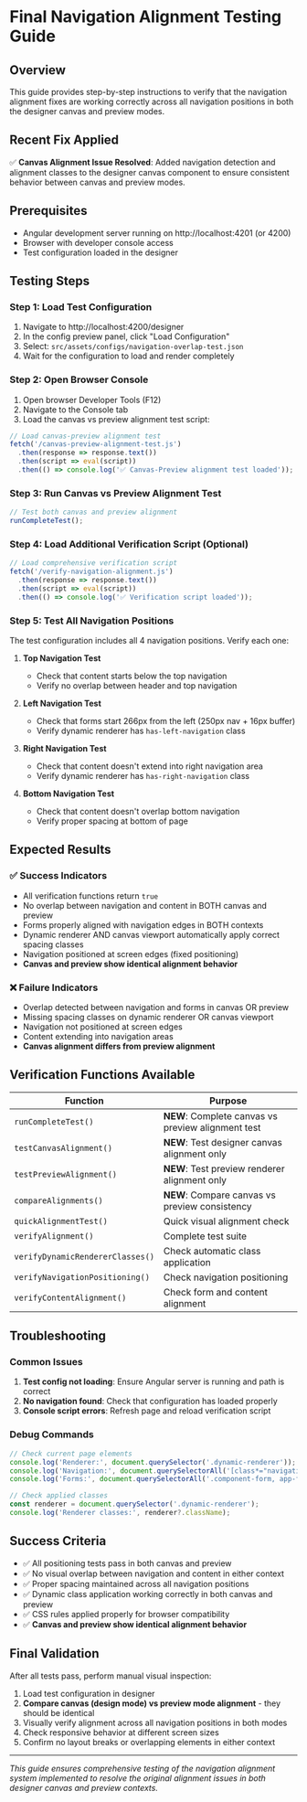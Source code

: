 # Final Navigation Alignment Testing Guide

## Overview
This guide provides step-by-step instructions to verify that the navigation alignment fixes are working correctly across all navigation positions in both the designer canvas and preview modes.

## Recent Fix Applied
✅ **Canvas Alignment Issue Resolved**: Added navigation detection and alignment classes to the designer canvas component to ensure consistent behavior between canvas and preview modes.

## Prerequisites
- Angular development server running on http://localhost:4201 (or 4200)
- Browser with developer console access
- Test configuration loaded in the designer

## Testing Steps

### Step 1: Load Test Configuration
1. Navigate to http://localhost:4200/designer
2. In the config preview panel, click "Load Configuration"
3. Select: `src/assets/configs/navigation-overlap-test.json`
4. Wait for the configuration to load and render completely

### Step 2: Open Browser Console
1. Open browser Developer Tools (F12)
2. Navigate to the Console tab
3. Load the canvas vs preview alignment test script:
```javascript
// Load canvas-preview alignment test
fetch('/canvas-preview-alignment-test.js')
  .then(response => response.text())
  .then(script => eval(script))
  .then(() => console.log('✅ Canvas-Preview alignment test loaded'));
```

### Step 3: Run Canvas vs Preview Alignment Test
```javascript
// Test both canvas and preview alignment
runCompleteTest();
```

### Step 4: Load Additional Verification Script (Optional)
```javascript
// Load comprehensive verification script
fetch('/verify-navigation-alignment.js')
  .then(response => response.text())
  .then(script => eval(script))
  .then(() => console.log('✅ Verification script loaded'));
```

### Step 5: Test All Navigation Positions
The test configuration includes all 4 navigation positions. Verify each one:

1. **Top Navigation Test**
   - Check that content starts below the top navigation
   - Verify no overlap between header and top navigation

2. **Left Navigation Test**
   - Check that forms start 266px from the left (250px nav + 16px buffer)
   - Verify dynamic renderer has `has-left-navigation` class

3. **Right Navigation Test**
   - Check that content doesn't extend into right navigation area
   - Verify dynamic renderer has `has-right-navigation` class

4. **Bottom Navigation Test**
   - Check that content doesn't overlap bottom navigation
   - Verify proper spacing at bottom of page

## Expected Results

### ✅ Success Indicators
- All verification functions return `true`
- No overlap between navigation and content in BOTH canvas and preview
- Forms properly aligned with navigation edges in BOTH contexts
- Dynamic renderer AND canvas viewport automatically apply correct spacing classes
- Navigation positioned at screen edges (fixed positioning)
- **Canvas and preview show identical alignment behavior**

### ❌ Failure Indicators
- Overlap detected between navigation and forms in canvas OR preview
- Missing spacing classes on dynamic renderer OR canvas viewport
- Navigation not positioned at screen edges
- Content extending into navigation areas
- **Canvas alignment differs from preview alignment**

## Verification Functions Available

| Function | Purpose |
|----------|---------|
| `runCompleteTest()` | **NEW**: Complete canvas vs preview alignment test |
| `testCanvasAlignment()` | **NEW**: Test designer canvas alignment only |
| `testPreviewAlignment()` | **NEW**: Test preview renderer alignment only |
| `compareAlignments()` | **NEW**: Compare canvas vs preview consistency |
| `quickAlignmentTest()` | Quick visual alignment check |
| `verifyAlignment()` | Complete test suite |
| `verifyDynamicRendererClasses()` | Check automatic class application |
| `verifyNavigationPositioning()` | Check navigation positioning |
| `verifyContentAlignment()` | Check form and content alignment |

## Troubleshooting

### Common Issues
1. **Test config not loading**: Ensure Angular server is running and path is correct
2. **No navigation found**: Check that configuration has loaded properly
3. **Console script errors**: Refresh page and reload verification script

### Debug Commands
```javascript
// Check current page elements
console.log('Renderer:', document.querySelector('.dynamic-renderer'));
console.log('Navigation:', document.querySelectorAll('[class*="navigation-position"]'));
console.log('Forms:', document.querySelectorAll('.component-form, app-form-renderer'));

// Check applied classes
const renderer = document.querySelector('.dynamic-renderer');
console.log('Renderer classes:', renderer?.className);
```

## Success Criteria
- ✅ All positioning tests pass in both canvas and preview
- ✅ No visual overlap between navigation and content in either context
- ✅ Proper spacing maintained across all navigation positions
- ✅ Dynamic class application working correctly in both canvas and preview
- ✅ CSS rules applied properly for browser compatibility
- ✅ **Canvas and preview show identical alignment behavior**

## Final Validation
After all tests pass, perform manual visual inspection:
1. Load test configuration in designer
2. **Compare canvas (design mode) vs preview mode alignment** - they should be identical
3. Visually verify alignment across all navigation positions in both modes
4. Check responsive behavior at different screen sizes
5. Confirm no layout breaks or overlapping elements in either context

---
*This guide ensures comprehensive testing of the navigation alignment system implemented to resolve the original alignment issues in both designer canvas and preview contexts.*
